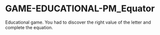 # GAME-EDUCATIONAL-PM_Equator
Educational game. You had to discover the right value of the letter and complete the equation.
